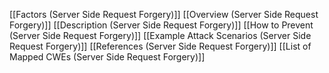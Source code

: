 [[Factors (Server Side Request Forgery)]]
[[Overview (Server Side Request Forgery)]]
[[Description (Server Side Request Forgery)]]
[[How to Prevent (Server Side Request Forgery)]]
[[Example  Attack Scenarios (Server Side Request Forgery)]]
[[References (Server Side Request Forgery)]]
[[List of Mapped CWEs (Server Side Request Forgery)]]
